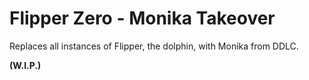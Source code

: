 <h1 align="left">Flipper Zero - Monika Takeover</h1>
<p align="left">Replaces all instances of Flipper, the dolphin, with Monika from DDLC.</p>
<p align="left"><b>(W.I.P.)</b></p>
